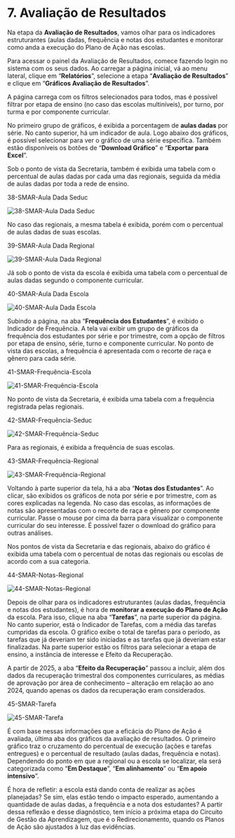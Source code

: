 # 7\. Avaliação de Resultados

Na etapa da **Avaliação de Resultados**, vamos olhar para os indicadores estruturantes (aulas dadas, frequência e notas dos estudantes e monitorar como anda a execução do Plano de Ação nas escolas.

Para acessar o painel da Avaliação de Resultados, comece fazendo login no sistema com os seus dados. Ao carregar a página inicial, vá ao menu lateral, clique em “**Relatórios**”, selecione a etapa “**Avaliação de Resultados**” e clique em “**Gráficos Avaliação de Resultados**”.

A página carrega com os filtros selecionados para todos, mas é possível filtrar por etapa de ensino (no caso das escolas multiníveis), por turno, por turma e por componente curricular.

No primeiro grupo de gráficos, é exibida a porcentagem de **aulas dadas** por série. No canto superior, há um indicador de aula. Logo abaixo dos gráficos, é possível selecionar para ver o gráfico de uma série específica. Também estão disponíveis os botões de “**Download Gráfico**” e “**Exportar para Excel**”.

Sob o ponto de vista da Secretaria, também é exibida uma tabela com o percentual de aulas dadas por cada uma das regionais, seguida da média de aulas dadas por toda a rede de ensino.

38-SMAR-Aula Dada Seduc

![38-SMAR-Aula Dada Seduc](../assets/sigae/38.png)

No caso das regionais, a mesma tabela é exibida, porém com o percentual de aulas dadas de suas escolas.

39-SMAR-Aula Dada Regional

![39-SMAR-Aula Dada Regional](../assets/sigae/39.png)

Já sob o ponto de vista da escola é exibida uma tabela com o percentual de aulas dadas segundo o componente curricular.

40-SMAR-Aula Dada Escola

![40-SMAR-Aula Dada Escola](../assets/sigae/40.png)

Subindo a página, na aba “**Frequência dos Estudantes**”, é exibido o Indicador de Frequência. A tela vai exibir um grupo de gráficos da frequência dos estudantes por série e por trimestre, com a opção de filtros por etapa de ensino, série, turno e componente curricular. No ponto de vista das escolas, a frequência é apresentada com o recorte de raça e gênero para cada série.

41-SMAR-Frequência-Escola

![41-SMAR-Frequência-Escola](../assets/sigae/41.png)

No ponto de vista da Secretaria, é exibida uma tabela com a frequência registrada pelas regionais.

42-SMAR-Frequência-Seduc

![42-SMAR-Frequência-Seduc](../assets/sigae/42.png)

Para as regionais, é exibida a frequência de suas escolas.

43-SMAR-Frequência-Regional

![43-SMAR-Frequência-Regional](../assets/sigae/43.png)

Voltando à parte superior da tela, há a aba “**Notas dos Estudantes**”. Ao clicar, são exibidos os gráficos de nota por série e por trimestre, com as cores explicadas na legenda. No caso das escolas, as informações de notas são apresentadas com o recorte de raça e gênero por componente curricular. Passe o mouse por cima da barra para visualizar o componente curricular do seu interesse. É possível fazer o download do gráfico para outras análises.

Nos pontos de vista da Secretaria e das regionais, abaixo do gráfico é exibida uma tabela com o percentual de notas das regionais ou escolas de acordo com a sua categoria.

44-SMAR-Notas-Regional

![44-SMAR-Notas-Regional](../assets/sigae/44.png)

Depois de olhar para os indicadores estruturantes (aulas dadas, frequência e notas dos estudantes), é hora de **monitorar a execução do Plano de Ação** da escola. Para isso, clique na aba “**Tarefas**”, na parte superior da página. No canto superior, está o Indicador de Tarefas, com a média das tarefas cumpridas da escola. O gráfico exibe o total de tarefas para o período, as tarefas que já deveriam ter sido iniciadas e as tarefas que já deveriam estar finalizadas. Na parte superior estão os filtros para selecionar a etapa de ensino, a instância de interesse e Efeito da Recuperação.

A partir de 2025, a aba “**Efeito da Recuperação**” passou a incluir, além dos dados da recuperação trimestral dos componentes curriculares, as médias de aprovação por área de conhecimento – alteração em relação ao ano 2024, quando apenas os dados da recuperação eram considerados.

45-SMAR-Tarefa

![45-SMAR-Tarefa](../assets/sigae/45.png)

É com base nessas informações que a eficácia do Plano de Ação é avaliada, última aba dos gráficos da avaliação de resultados. O primeiro gráfico traz o cruzamento do percentual de execução (ações e tarefas entregues) e o percentual de resultado (aulas dadas, frequência e notas). Dependendo do ponto em que a regional ou a escola se localizar, ela será categorizada como “**Em Destaque**”, “**Em alinhamento**” ou “**Em apoio intensivo**”.

É hora de refletir: a escola está dando conta de realizar as ações planejadas? Se sim, elas estão tendo o impacto esperado, aumentando a quantidade de aulas dadas, a frequência e a nota dos estudantes? A partir dessa reflexão e desse diagnóstico, tem início a próxima etapa do Circuito de Gestão da Aprendizagem, que é o Redirecionamento, quando os Planos de Ação são ajustados à luz das evidências.
